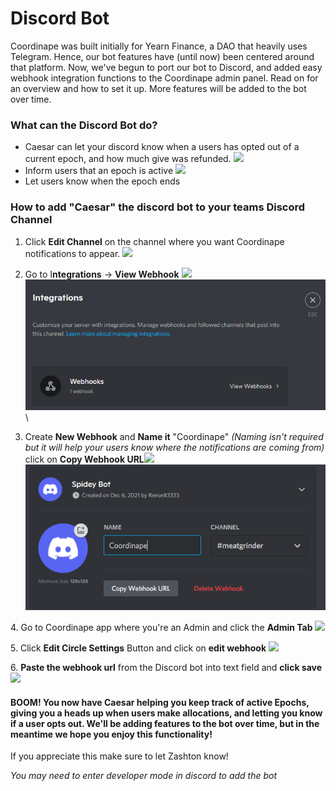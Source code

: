 # Discord Bot

Coordinape was built initially for Yearn Finance, a DAO that heavily uses Telegram. Hence, our bot features have (until now) been centered around that platform. Now, we've begun to port our bot to Discord, and added easy webhook integration functions to the Coordinape admin panel. Read on for an overview and how to set it up. More features will be added to the bot over time.

### What can the Discord Bot do?

* Caesar can let your discord know when a users has opted out of a current epoch, and how much give was refunded. ![](<images/Bot Opted Out.jpg>)
* Inform users that an epoch is active ![](<images/Bot Comment.jpg>)
* Let users know when the epoch ends

### How to add "Caesar" the discord bot to your teams Discord Channel

1. Click **Edit Channel** on the channel where you want Coordinape notifications to appear. ![](<images/Edit Channel.jpg>)
2. Go to I**ntegrations** -> **View Webhook** ![](images/Integrations.jpg)\
   ![](<.gitbook/assets/image (2).png>)\

3. Create **New Webhook** and **Name it** "Coordinape" _(Naming isn't required but it will help your users know where the notifications are coming from)_ click on **Copy Webhook URL**![](<images/New Webhook.jpg>)\
   ![](<.gitbook/assets/image (3).png>)

&#x20;4\. Go to Coordinape app where you're an Admin and click the **Admin Tab** ![](images/Admin.jpg)&#x20;

5\. Click **Edit Circle Settings** Button and click on **edit webhook** ![](<images/Circle Settings.jpg>)&#x20;

6\. **Paste the webhook url** from the Discord bot into text field and **click save** ![](<images/Discord Webook.jpg>)

#### BOOM! You now have Caesar helping you keep track of active Epochs, giving you a heads up when users make allocations, and letting you know if a user opts out. We'll be adding features to the bot over time, but in the meantime we hope you enjoy this functionality!

If you appreciate this make sure to let Zashton know!

_You may need to enter developer mode in discord to add the bot_
